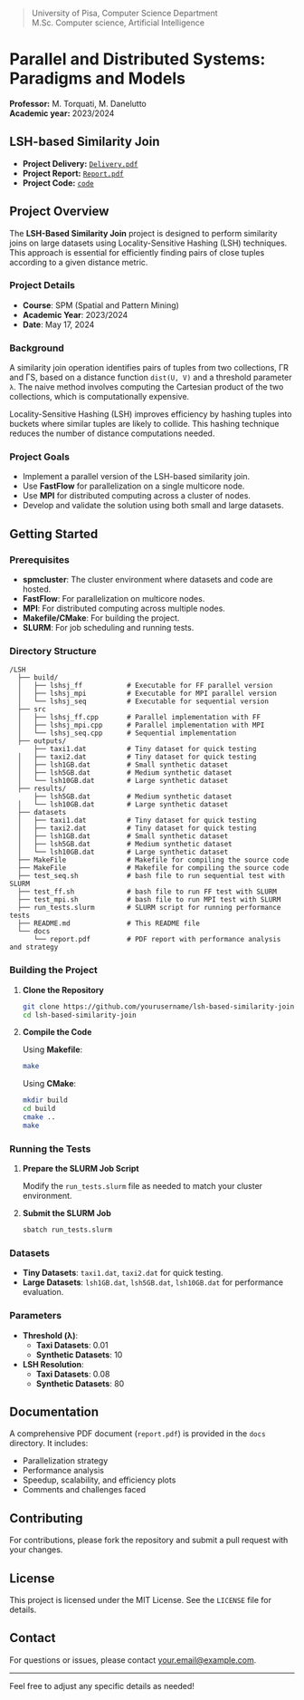 > University of Pisa, Computer Science Department \
> M.Sc. Computer science, Artificial Intelligence


# Parallel and Distributed Systems: Paradigms and Models

**Professor:** M. Torquati, M. Danelutto \
**Academic year:** 2023/2024 

## LSH-based Similarity Join

  * **Project Delivery:** [`Delivery.pdf`](Delivery.pdf)
  * **Project Report:** [`Report.pdf`](Report.pdf)
  * **Project Code:** [`code`](code)
   
## Project Overview

The **LSH-Based Similarity Join** project is designed to perform similarity joins on large datasets using Locality-Sensitive Hashing (LSH) techniques. This approach is essential for efficiently finding pairs of close tuples according to a given distance metric.

### Project Details

- **Course**: SPM (Spatial and Pattern Mining)
- **Academic Year**: 2023/2024
- **Date**: May 17, 2024

### Background

A similarity join operation identifies pairs of tuples from two collections, ΓR and ΓS, based on a distance function `dist(U, V)` and a threshold parameter `λ`. The naive method involves computing the Cartesian product of the two collections, which is computationally expensive.

Locality-Sensitive Hashing (LSH) improves efficiency by hashing tuples into buckets where similar tuples are likely to collide. This hashing technique reduces the number of distance computations needed.

### Project Goals

- Implement a parallel version of the LSH-based similarity join.
- Use **FastFlow** for parallelization on a single multicore node.
- Use **MPI** for distributed computing across a cluster of nodes.
- Develop and validate the solution using both small and large datasets.

## Getting Started

### Prerequisites

- **spmcluster**: The cluster environment where datasets and code are hosted.
- **FastFlow**: For parallelization on multicore nodes.
- **MPI**: For distributed computing across multiple nodes.
- **Makefile/CMake**: For building the project.
- **SLURM**: For job scheduling and running tests.

### Directory Structure

```
/LSH
  ├── build/                 
  │   ├── lshsj_ff           # Executable for FF parallel version
  │   ├── lshsj_mpi          # Executable for MPI parallel version
  │   └── lshsj_seq          # Executable for sequential version
  ├── src
  │   ├── lshsj_ff.cpp       # Parallel implementation with FF
  │   ├── lshsj_mpi.cpp      # Parallel implementation with MPI
  │   └── lshsj_seq.cpp      # Sequential implementation
  ├── outputs/
      ├── taxi1.dat          # Tiny dataset for quick testing
  │   ├── taxi2.dat          # Tiny dataset for quick testing
  │   ├── lsh1GB.dat         # Small synthetic dataset
  │   ├── lsh5GB.dat         # Medium synthetic dataset
  │   └── lsh10GB.dat        # Large synthetic dataset
  ├── results/
      ├── lsh5GB.dat         # Medium synthetic dataset
  │   └── lsh10GB.dat        # Large synthetic dataset 
  ├── datasets
  │   ├── taxi1.dat          # Tiny dataset for quick testing
  │   ├── taxi2.dat          # Tiny dataset for quick testing
  │   ├── lsh1GB.dat         # Small synthetic dataset
  │   ├── lsh5GB.dat         # Medium synthetic dataset
  │   └── lsh10GB.dat        # Large synthetic dataset
  ├── MakeFile               # Makefile for compiling the source code
  ├── MakeFile               # Makefile for compiling the source code
  ├── test_seq.sh            # bash file to run sequential test with SLURM
  ├── test_ff.sh             # bash file to run FF test with SLURM
  ├── test_mpi.sh            # bash file to run MPI test with SLURM
  ├── run_tests.slurm        # SLURM script for running performance tests
  ├── README.md              # This README file
  └── docs
      └── report.pdf         # PDF report with performance analysis and strategy
```

### Building the Project

1. **Clone the Repository**

   ```bash
   git clone https://github.com/yourusername/lsh-based-similarity-join.git
   cd lsh-based-similarity-join
   ```

2. **Compile the Code**

   Using **Makefile**:
   ```bash
   make
   ```

   Using **CMake**:
   ```bash
   mkdir build
   cd build
   cmake ..
   make
   ```

### Running the Tests

1. **Prepare the SLURM Job Script**

   Modify the `run_tests.slurm` file as needed to match your cluster environment.

2. **Submit the SLURM Job**

   ```bash
   sbatch run_tests.slurm
   ```

### Datasets

- **Tiny Datasets**: `taxi1.dat`, `taxi2.dat` for quick testing.
- **Large Datasets**: `lsh1GB.dat`, `lsh5GB.dat`, `lsh10GB.dat` for performance evaluation.

### Parameters

- **Threshold (λ)**:
  - **Taxi Datasets**: 0.01
  - **Synthetic Datasets**: 10
- **LSH Resolution**:
  - **Taxi Datasets**: 0.08
  - **Synthetic Datasets**: 80

## Documentation

A comprehensive PDF document (`report.pdf`) is provided in the `docs` directory. It includes:

- Parallelization strategy
- Performance analysis
- Speedup, scalability, and efficiency plots
- Comments and challenges faced

## Contributing

For contributions, please fork the repository and submit a pull request with your changes.

## License

This project is licensed under the MIT License. See the `LICENSE` file for details.

## Contact

For questions or issues, please contact [your.email@example.com](mailto:your.email@example.com).

---

Feel free to adjust any specific details as needed!


